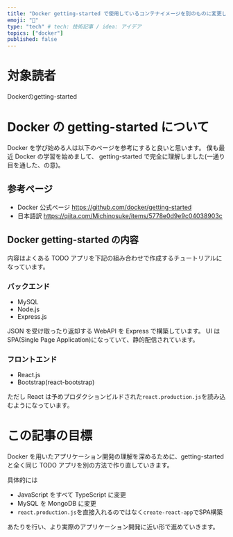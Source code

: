 ```yaml
---
title: "Docker getting-started で使用しているコンテナイメージを別のものに変更して理解を深める"
emoji: "🐳"
type: "tech" # tech: 技術記事 / idea: アイデア
topics: ["docker"]
published: false
---
```


# 対象読者

Dockerのgetting-started

# Docker の getting-started について

Docker を学び始める人は以下のページを参考にすると良いと思います。
僕も最近 Docker の学習を始めまして、 getting-started で完全に理解しました(一通り目を通した、の意)。

## 参考ページ

- Docker 公式ページ https://github.com/docker/getting-started
- 日本語訳 https://qiita.com/Michinosuke/items/5778e0d9e9c04038903c

## Docker getting-started の内容

内容はよくある TODO アプリを下記の組み合わせで作成するチュートリアルになっています。

### バックエンド

- MySQL
- Node.js
- Express.js

JSON を受け取ったり返却する WebAPI を Express で構築しています。
UI は SPA(Single Page Application)になっていて、静的配信されています。

### フロントエンド

- React.js
- Bootstrap(react-bootstrap)

ただし React は予めプロダクションビルドされた`react.production.js`を読み込むようになっています。

# この記事の目標

Docker を用いたアプリケーション開発の理解を深めるために、getting-started と全く同じ TODO アプリを別の方法で作り直していきます。

具体的には

- JavaScript をすべて TypeScript に変更
- MySQL を MongoDB に変更
- `react.production.js`を直接入れるのではなく`create-react-app`でSPA構築

あたりを行い、より実際のアプリケーション開発に近い形で進めていきます。
